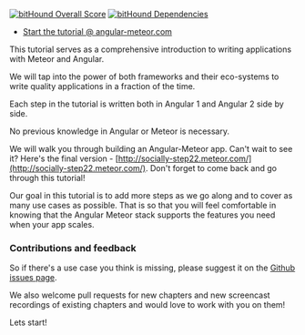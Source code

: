 [![bitHound Overall Score](https://www.bithound.io/github/Urigo/meteor-angular2.0-socially/badges/score.svg)](https://www.bithound.io/github/Urigo/meteor-angular2.0-socially) [![bitHound Dependencies](https://www.bithound.io/github/Urigo/meteor-angular2.0-socially/badges/dependencies.svg)](https://www.bithound.io/github/Urigo/meteor-angular2.0-socially/master/dependencies/npm)

- [Start the tutorial @ angular-meteor.com](https://www.angular-meteor.com/tutorials/socially/angular2/bootstrapping)

This tutorial serves as a comprehensive introduction to writing applications with Meteor and Angular.

We will tap into the power of both frameworks and their eco-systems to write quality applications in a fraction of the time.

Each step in the tutorial is written both in Angular 1 and Angular 2 side by side.

No previous knowledge in Angular or Meteor is necessary.

We will walk you through building an Angular-Meteor app. Can't wait to see it? Here's the final version - [http://socially-step22.meteor.com/](http://socially-step22.meteor.com/). Don't forget to come back and go through this tutorial!

Our goal in this tutorial is to add more steps as we go along and to cover as many use cases as possible.
That is so that you will feel comfortable in knowing that the Angular Meteor stack supports the features you need when your app scales.

### Contributions and feedback

So if there's a use case you think is missing, please suggest it on the [Github issues page](https://github.com/Urigo/angular-meteor/issues).

We also welcome pull requests for new chapters and new screencast recordings of existing chapters and would love to work with you on them!

Lets start!
